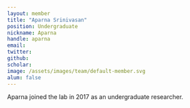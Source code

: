 ```yaml
---
layout: member
title: "Aparna Srinivasan"
position: Undergraduate
nickname: Aparna
handle: aparna
email: 
twitter: 
github: 
scholar: 
image: /assets/images/team/default-member.svg
alum: false
---
```

Aparna joined the lab in 2017 as an undergraduate researcher.